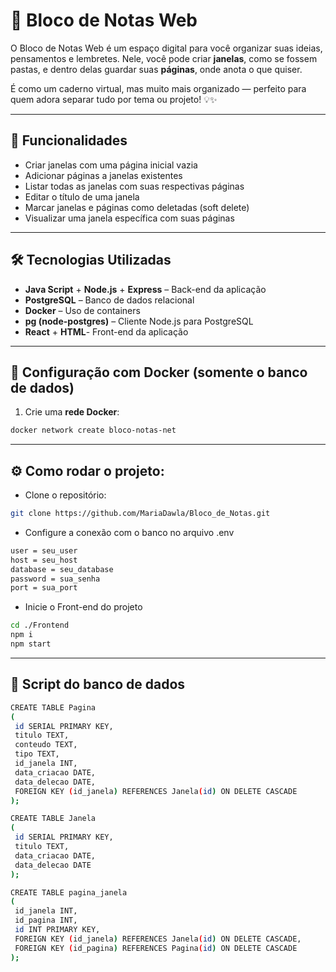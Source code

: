 # 📝 Bloco de Notas Web

O Bloco de Notas Web é um espaço digital para você organizar suas ideias, pensamentos e lembretes.
Nele, você pode criar **janelas**, como se fossem pastas, e dentro delas guardar suas **páginas**, onde anota o que quiser.

É como um caderno virtual, mas muito mais organizado — perfeito para quem adora separar tudo por tema ou projeto! 💡✨

---

## 🚀 Funcionalidades

- Criar janelas com uma página inicial vazia
- Adicionar páginas a janelas existentes
- Listar todas as janelas com suas respectivas páginas
- Editar o título de uma janela
- Marcar janelas e páginas como deletadas (soft delete)
- Visualizar uma janela específica com suas páginas

---

## 🛠️ Tecnologias Utilizadas

- **Java Script** + **Node.js** + **Express** – Back-end da aplicação
- **PostgreSQL** – Banco de dados relacional
- **Docker** – Uso de containers
- **pg (node-postgres)** – Cliente Node.js para PostgreSQL
- **React** + **HTML**- Front-end da aplicação

---

## 🐳 Configuração com Docker (somente o banco de dados)

1. Crie uma **rede Docker**:

```bash
docker network create bloco-notas-net
```

---

## ⚙️ Como rodar o projeto:

- Clone o repositório:
```bash
git clone https://github.com/MariaDawla/Bloco_de_Notas.git
```
- Configure a conexão com o banco no arquivo .env
```bash
user = seu_user
host = seu_host
database = seu_database
password = sua_senha
port = sua_port
```
- Inicie o Front-end do projeto
```bash
cd ./Frontend
npm i
npm start
```
---

## 🎲 Script do banco de dados
```bash
CREATE TABLE Pagina 
( 
 id SERIAL PRIMARY KEY,  
 titulo TEXT,  
 conteudo TEXT,  
 tipo TEXT,  
 id_janela INT,  
 data_criacao DATE,  
 data_delecao DATE, 
 FOREIGN KEY (id_janela) REFERENCES Janela(id) ON DELETE CASCADE
); 

CREATE TABLE Janela 
( 
 id SERIAL PRIMARY KEY,
 titulo TEXT,
 data_criacao DATE,
 data_delecao DATE
); 

CREATE TABLE pagina_janela 
( 
 id_janela INT,  
 id_pagina INT,  
 id INT PRIMARY KEY,
 FOREIGN KEY (id_janela) REFERENCES Janela(id) ON DELETE CASCADE,
 FOREIGN KEY (id_pagina) REFERENCES Pagina(id) ON DELETE CASCADE
); 

```

  



